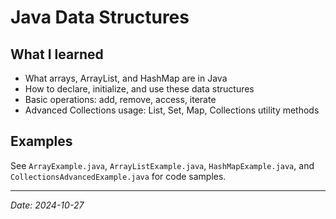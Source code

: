 # Java Data Structures

## What I learned

- What arrays, ArrayList, and HashMap are in Java
- How to declare, initialize, and use these data structures
- Basic operations: add, remove, access, iterate
- Advanced Collections usage: List, Set, Map, Collections utility methods

## Examples

See `ArrayExample.java`, `ArrayListExample.java`, `HashMapExample.java`, and `CollectionsAdvancedExample.java` for code samples.

---

*Date: 2024-10-27*

